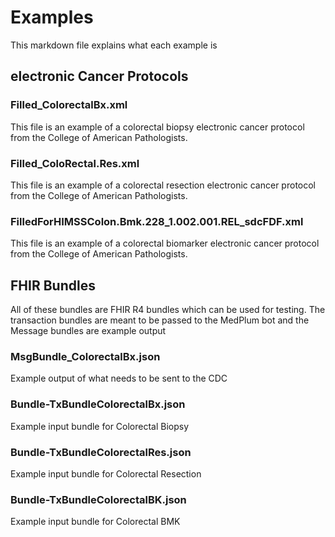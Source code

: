 # Examples
This markdown file explains what each example is

## electronic Cancer Protocols
### Filled_ColorectalBx.xml
This file is an example of a colorectal biopsy electronic cancer protocol from the College of American Pathologists. 

### Filled_ColoRectal.Res.xml
This file is an example of a colorectal resection electronic cancer protocol from the College of American Pathologists. 

### FilledForHIMSSColon.Bmk.228_1.002.001.REL_sdcFDF.xml
This file is an example of a colorectal biomarker electronic cancer protocol from the College of American Pathologists. 

## FHIR Bundles
All of these bundles are FHIR R4 bundles which can be used for testing. The transaction bundles are meant to be passed to the MedPlum bot and the Message bundles are example output

### MsgBundle_ColorectalBx.json
Example output of what needs to be sent to the CDC 

### Bundle-TxBundleColorectalBx.json
Example input bundle for Colorectal Biopsy

### Bundle-TxBundleColorectalRes.json
Example input bundle for Colorectal Resection 

### Bundle-TxBundleColorectalBK.json
Example input bundle for Colorectal BMK 
